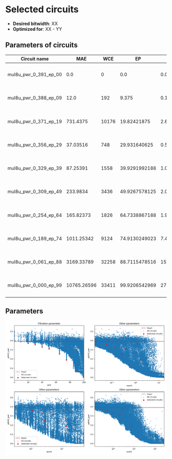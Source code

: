
Selected circuits
===================
 - **Desired bitwidth**: XX
 - **Optimized for**: XX - YY


Parameters of circuits
----------------------------

| Circuit name | MAE | WCE | EP | MRE | Download |
| --- |  --- | --- | --- | --- | --- | 
| mul8u_pwr_0_391_ep_00 | 0.0 | 0 | 0.0 | 0.0 |  [Verilog generic](mul8u_pwr_0_391_ep_00_gen.v) [Verilog PDK45](mul8u_pwr_0_391_ep_00_pdk45.v)  [C](mul8u_pwr_0_391_ep_00.c) |
| mul8u_pwr_0_388_ep_09 | 12.0 | 192 | 9.375 | 0.1290791119 |  [Verilog generic](mul8u_pwr_0_388_ep_09_gen.v) [Verilog PDK45](mul8u_pwr_0_388_ep_09_pdk45.v)  [C](mul8u_pwr_0_388_ep_09.c) |
| mul8u_pwr_0_371_ep_19 | 731.4375 | 10176 | 19.82421875 | 2.6384056738 |  [Verilog generic](mul8u_pwr_0_371_ep_19_gen.v) [Verilog PDK45](mul8u_pwr_0_371_ep_19_pdk45.v)  [C](mul8u_pwr_0_371_ep_19.c) |
| mul8u_pwr_0_356_ep_29 | 37.03516 | 748 | 29.931640625 | 0.5138953143 |  [Verilog generic](mul8u_pwr_0_356_ep_29_gen.v) [Verilog PDK45](mul8u_pwr_0_356_ep_29_pdk45.v)  [C](mul8u_pwr_0_356_ep_29.c) |
| mul8u_pwr_0_329_ep_39 | 87.25391 | 1558 | 39.9291992188 | 1.0449041894 |  [Verilog generic](mul8u_pwr_0_329_ep_39_gen.v) [Verilog PDK45](mul8u_pwr_0_329_ep_39_pdk45.v)  [C](mul8u_pwr_0_329_ep_39.c) |
| mul8u_pwr_0_309_ep_49 | 233.9834 | 3436 | 49.9267578125 | 2.0645403357 |  [Verilog generic](mul8u_pwr_0_309_ep_49_gen.v) [Verilog PDK45](mul8u_pwr_0_309_ep_49_pdk45.v)  [C](mul8u_pwr_0_309_ep_49.c) |
| mul8u_pwr_0_254_ep_64 | 165.82373 | 1826 | 64.7338867188 | 1.9859357887 |  [Verilog generic](mul8u_pwr_0_254_ep_64_gen.v) [Verilog PDK45](mul8u_pwr_0_254_ep_64_pdk45.v)  [C](mul8u_pwr_0_254_ep_64.c) |
| mul8u_pwr_0_189_ep_74 | 1011.25342 | 9124 | 74.9130249023 | 7.4580379643 |  [Verilog generic](mul8u_pwr_0_189_ep_74_gen.v) [Verilog PDK45](mul8u_pwr_0_189_ep_74_pdk45.v)  [C](mul8u_pwr_0_189_ep_74.c) |
| mul8u_pwr_0_061_ep_88 | 3169.33789 | 32258 | 88.7115478516 | 15.6569060675 |  [Verilog generic](mul8u_pwr_0_061_ep_88_gen.v) [Verilog PDK45](mul8u_pwr_0_061_ep_88_pdk45.v)  [C](mul8u_pwr_0_061_ep_88.c) |
| mul8u_pwr_0_000_ep_99 | 10765.26596 | 33411 | 99.9206542969 | 273.171936268 |  [Verilog generic](mul8u_pwr_0_000_ep_99_gen.v) [Verilog PDK45](mul8u_pwr_0_000_ep_99_pdk45.v)  [C](mul8u_pwr_0_000_ep_99.c) |

Parameters
--------------
![Parameters figure](fig.png)
         
